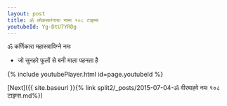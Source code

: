 ```yaml
---
layout: post
title: ॐ लोकसारंगाया नामा १०८ टाइम्स
youtubeId: Yg-DtU7YRDg
---
```

 
 
 ॐ कर्णिकारा महास्त्राविग्ने नमः  
 
 -  जो सुनहरे फूलों से बनी माला पहनता है 
 
  
 
  
 
 
 
 
 
 


{% include youtubePlayer.html id=page.youtubeId %}
 
[Next]({{ site.baseurl }}{% link  split2/_posts/2015-07-04-ॐ वीरबाहवे नमः १०८ टाइम्स.md%})
 
